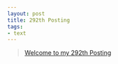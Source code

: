 ```yaml
---
layout: post
title: 292th Posting
tags: 
- text
---
```


> [Welcome to my 292th Posting](https://janghan-kor.tistory.com/1212)
